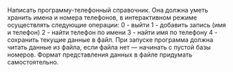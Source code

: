 Написать программу-телефонный справочник. Она должна уметь хранить имена и номера телефонов, в интерактивном режиме осуществлять следующие операции:
0 - выйти
1 - добавить запись (имя и телефон)
2 - найти телефон по имени
3 - найти имя по телефону
4 - сохранить текущие данные в файл.
При запуске программа должна читать данные из файла, если файла нет — начинать с пустой базы номеров. Формат представления данных в файле придумать самостоятельно.